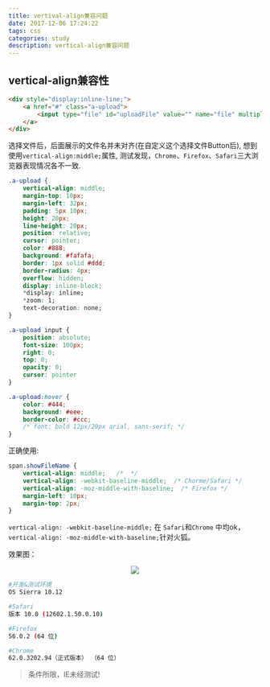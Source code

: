 ```yaml
---
title: vertival-align兼容问题
date: 2017-12-06 17:24:22
tags: css
categories: study
description: vertical-align兼容问题
---
```



## vertical-align兼容性

```html
<div style="display:inline-line;">
    <a href="#" class="a-upload">
        <input type="file" id="uploadFile" value="" name="file" multiple="multiple" class="file" />选择文件
    </a>
</div>
```

选择文件后，后面展示的文件名并未对齐(在自定义这个选择文件Button后), 想到使用`vertical-align:middle;`属性, 测试发现，`Chrome`、`Firefox`、`Safari`三大浏览器表现情况各不一致. 

```CSS
.a-upload {
    vertical-align: middle;
    margin-top: 10px;
    margin-left: 32px;
    padding: 5px 10px;
    height: 20px;
    line-height: 20px;
    position: relative;
    cursor: pointer;
    color: #888;
    background: #fafafa;
    border: 1px solid #ddd;
    border-radius: 4px;
    overflow: hidden;
    display: inline-block;
    *display: inline;
    *zoom: 1;
    text-decoration: none;
}

.a-upload input {
    position: absolute;
    font-size: 100px;
    right: 0;
    top: 0;
    opacity: 0;
    cursor: pointer
}

.a-upload:hover {
    color: #444;
    background: #eee;
    border-color: #ccc;
    /* font: bold 12px/20px arial, sans-serif; */
}


```

正确使用:

```css
span.showFileName {
    vertical-align: middle;   /*  */
    vertical-align: -webkit-baseline-middle;  /* Chorme/Safari */
    vertical-align: -moz-middle-with-baseline;  /* Firefox */
    margin-left: 10px;
    margin-top: 2px;
}
```

`vertical-align: -webkit-baseline-middle;` 在 `Safari`和`Chrome` 中均ok，`vertical-align: -moz-middle-with-baseline;`针对火狐。

效果图：

<div align="center">
    <img src="http://oluzh4sa6.bkt.clouddn.com/GitHubPages/article/firefox.png" >
</div>



```bash
#开发&测试环境
OS Sierra 10.12

#Safari
版本 10.0 (12602.1.50.0.10)

#Firefox
56.0.2 (64 位)

#Chrome
62.0.3202.94（正式版本） （64 位）
```

> 条件所限，IE未经测试!

